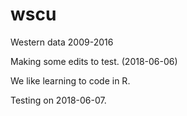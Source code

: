 # wscu
Western data 2009-2016

Making some edits to test. (2018-06-06)

We like learning to code in R.

Testing on 2018-06-07.